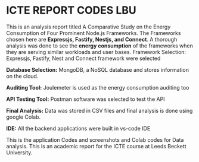 # ICTE REPORT CODES LBU

This is an analysis report titled A Comparative Study on the Energy Consumption of Four Prominent Node.js Frameworks. The Frameworks chosen here are **Expressjs, Fastify, Nestjs, and Connect**. A thorough analysis was done to see the **energy consumption** of the frameworks when they are serving similar workloads and user bases.
Framework Selection: Expressjs, Fastify, Nest and Connect framework were selected

**Database Selection:** MongoDB,  a NoSQL database and stores information on the cloud.

**Auditing Tool:** Joulemeter is used as the energy consumption auditing too

**API Testing Tool:** Postman software was selected to test the API

**Final Analysis:** Data was stored in CSV files and final analysis is done using google Colab.

**IDE:** All the backend  applications were built in vs-code IDE 


This is the application Codes and screenshots and Colab codes for Data analysis. This is an academic report for the ICTE course at Leeds Beckett University.
